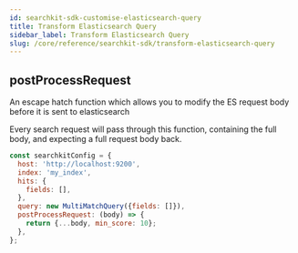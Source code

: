 ```yaml
---
id: searchkit-sdk-customise-elasticsearch-query
title: Transform Elasticsearch Query
sidebar_label: Transform Elasticsearch Query
slug: /core/reference/searchkit-sdk/transform-elasticsearch-query
---
```


## postProcessRequest

An escape hatch function which allows you to modify the ES request body before it is sent to elasticsearch

Every search request will pass through this function, containing the full body, and expecting a full request body back.

```javascript
const searchkitConfig = {
  host: 'http://localhost:9200',
  index: 'my_index',
  hits: {
    fields: [],
  },
  query: new MultiMatchQuery({fields: []}),
  postProcessRequest: (body) => {
    return {...body, min_score: 10};
  },
};
```
